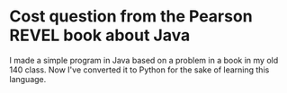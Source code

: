 # Cost question from the Pearson REVEL book about Java

I made a simple program in Java based on a problem in a book in my old 140 class. Now I've converted it to Python for the sake of learning this language.
